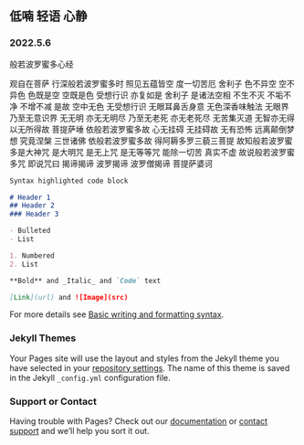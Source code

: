## 低喃 轻语 心静


### 2022.5.6 

般若波罗蜜多心经

观自在菩萨 行深般若波罗蜜多时 照见五蕴皆空 度一切苦厄
舍利子 色不异空 空不异色 色既是空 空既是色 受想行识 亦复如是
舍利子 是诸法空相 不生不灭 不垢不净 不增不减
是故 空中无色 无受想行识 无眼耳鼻舌身意 无色深香味触法
无眼界 乃至无意识界 无无明 亦无无明尽 乃至无老死 亦无老死尽
无苦集灭道 无智亦无得 以无所得故
菩提萨埵 依般若波罗蜜多故 心无挂碍 无挂碍故 无有恐怖
远离颠倒梦想 究竟涅槃
三世诸佛 依般若波罗蜜多故 得阿耨多罗三藐三菩提
故知般若波罗蜜多是大神咒 是大明咒 是无上咒 是无等等咒 能除一切苦 真实不虚
故说般若波罗蜜多咒 即说咒曰
揭谛揭谛 波罗揭谛 波罗僧揭谛
菩提萨婆诃

```markdown
Syntax highlighted code block

# Header 1
## Header 2
### Header 3

- Bulleted
- List

1. Numbered
2. List

**Bold** and _Italic_ and `Code` text

[Link](url) and ![Image](src)
```

For more details see [Basic writing and formatting syntax](https://docs.github.com/en/github/writing-on-github/getting-started-with-writing-and-formatting-on-github/basic-writing-and-formatting-syntax).

### Jekyll Themes

Your Pages site will use the layout and styles from the Jekyll theme you have selected in your [repository settings](https://github.com/imokgood/imokgood.github.io/settings/pages). The name of this theme is saved in the Jekyll `_config.yml` configuration file.

### Support or Contact

Having trouble with Pages? Check out our [documentation](https://docs.github.com/categories/github-pages-basics/) or [contact support](https://support.github.com/contact) and we’ll help you sort it out.
